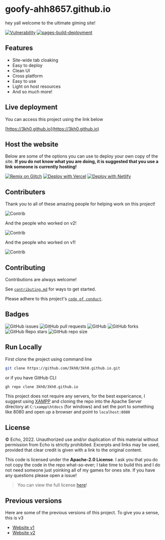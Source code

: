 
# goofy-ahh8657.github.io

hey yall welcome to the ultimate giming site!

[![Vulnerability](https://github.com/3kh0/3kh0.github.io/actions/workflows/codeql-analysis.yml/badge.svg?branch=main)](https://github.com/3kh0/3kh0.github.io/actions/workflows/codeql-analysis.yml) [![pages-build-deployment](https://github.com/3kh0/3kh0.github.io/actions/workflows/pages/pages-build-deployment/badge.svg?branch=main)](https://github.com/3kh0/3kh0.github.io/actions/workflows/pages/pages-build-deployment)

## Features

- Site-wide tab cloaking
- Easy to deploy
- Clean UI
- Cross platform
- Easy to use
- Light on host resources
- And so much more!


## Live deployment

You can access this project using the link below

[https://3kh0.github.io](https://3kh0.github.io)


## Host the website

Below are some of the options you can use to deploy your own copy of the site. **If you do not know what you are doing, it is suggested that you use a link someone is currently hosting!**

[![Remix on Glitch](https://binbashbanana.github.io/deploy-buttons/buttons/remade/glitch.svg)](https://glitch.com/edit/#!/import/github/3kh0/3kh0.github.io)
[![Deploy with Vercel](https://binbashbanana.github.io/deploy-buttons/buttons/remade/vercel.svg)](https://vercel.com/new/clone?repository-url=https%3A%2F%2Fgithub.com%2F3kh0%2F3kh0.github.io) 
[![Deploy with Netlify](https://binbashbanana.github.io/deploy-buttons/buttons/remade/netlify.svg)](https://app.netlify.com/start/deploy?repository=https://github.com/3kh0/3kh0.github.io)
## Contributers

Thank you to all of these amazing people for helping work on this project!

![Contrib](https://contrib.rocks/image?repo=3kh0/3kh0.github.io#)

And the people who worked on v2!

![Contrib](https://contrib.rocks/image?repo=3kh0/website-v2#)

And the people who worked on v1!

![Contrib](https://contrib.rocks/image?repo=3kh0/website-v1#)

## Contributing

Contributions are always welcome!

See [`contributing.md`](https://github.com/3kh0/3kh0.github.io/blob/main/.github/CONTRIBUTING.md) for ways to get started.

Please adhere to this project's [`code of conduct`](https://github.com/3kh0/3kh0.github.io/blob/main/.github/CODE_OF_CONDUCT.md).


## Badges

![GitHub issues](https://img.shields.io/github/issues/3kh0/3kh0.github.io?logo=github&style=flat-square) 
![GitHub pull requests](https://img.shields.io/github/issues-pr/3kh0/3kh0.github.io?label=Pull%20requests&logo=github&style=flat-square) 
![GitHub](https://img.shields.io/github/license/3kh0/3kh0.github.io?label=Licence&logo=github&style=flat-square) 
![GitHub forks](https://img.shields.io/github/forks/3kh0/3kh0.github.io?label=Forks&logo=github&style=flat-square) 
![GitHub Repo stars](https://img.shields.io/github/stars/3kh0/3kh0.github.io?color=yellow&label=Stars&logo=github&style=flat-square) 
![GitHub repo size](https://img.shields.io/github/repo-size/3kh0/3kh0.github.io?label=Repo%20size&logo=github&style=flat-square) 

## Run Locally

First clone the project using command line

```bash
git clone https://github.com/3kh0/3kh0.github.io.git
```

or if you have GitHub CLI

```bash
gh repo clone 3kh0/3kh0.github.io
```

This project does not require any servers, for the best expericance, I suggest 
using [XAMPP](https://www.apachefriends.org/) and cloning the repo into the
Apache Server directory at `C:\xampp\htdocs` (for windows) and set the port
to something like 8080 and open up a browser and point to `localhost:8080`

## License


© Echo, 2022. Unauthorized use and/or duplication of this material without permission from Echo is strictly prohibited. Excerpts and links may be used, provided that clear credit is given with a link to the original content.

This code is licensed under the **Apache-2.0 License**. I ask you that you do not copy the code in the repo what-so-ever; I take time to build this and I do not need someone just yoinking all of my games for ones site. If you have any questions please open a issue!

> You can view the full license [here](https://github.com/3kh0/3kh0.github.io/blob/main/LICENSE.md)!


## Previous versions

Here are some of the previous versions of this project. To give you a
sense, this is v3

- [Website v1](https://github.com/3kh0/website-v1)
- [Website v2](https://github.com/3kh0/website-v2)

